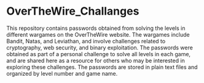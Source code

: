 # OverTheWire_Challanges
This repository contains passwords obtained from solving the levels in different wargames on the OverTheWire website. The wargames include Bandit, Natas, and Leviathan, and involve challenges related to cryptography, web security, and binary exploitation. The passwords were obtained as part of a personal challenge to solve all levels in each game, and are shared here as a resource for others who may be interested in exploring these challenges. The passwords are stored in plain text files and organized by level number and game name.
